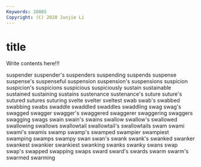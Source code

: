 ```yaml
---
Keywords: 28085
Copyright: (C) 2020 Junjie Li
---
```


# title

Write contents here!!!
 
suspender 
suspender's 
suspenders
suspending 
suspends 
suspense 
suspense's 
suspenseful 
suspension 
suspension's 
suspensions 
suspicion 
suspicion's
suspicions 
suspicious 
suspiciously 
sustain 
sustainable 
sustained 
sustaining 
sustains 
sustenance 
sustenance's
suture 
suture's 
sutured 
sutures 
suturing 
svelte 
svelter 
sveltest 
swab 
swab's
swabbed 
swabbing 
swabs 
swaddle 
swaddled 
swaddles 
swaddling 
swag 
swag's 
swagged
swagger 
swagger's 
swaggered 
swaggerer 
swaggering 
swaggers 
swagging 
swags 
swain 
swain's
swains 
swallow 
swallow's 
swallowed 
swallowing 
swallows 
swallowtail 
swallowtail's 
swallowtails 
swam
swami 
swami's 
swamis 
swamp 
swamp's 
swamped 
swampier 
swampiest 
swamping 
swamps
swampy 
swan 
swan's 
swank 
swank's 
swanked 
swanker 
swankest 
swankier 
swankiest
swanking 
swanks 
swanky 
swans 
swap 
swap's 
swapped 
swapping 
swaps 
sward
sward's 
swards 
swarm 
swarm's 
swarmed 
swarming 
